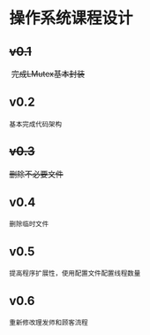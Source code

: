 # 操作系统课程设计

## ~~v0.1~~
​    ~~完成LMutex基本封装~~ 

## v0.2
    基本完成代码架构

## ~~v0.3~~
   ~~删除不必要文件~~ 
    
## v0.4
    删除临时文件

## v0.5
    提高程序扩展性，使用配置文件配置线程数量

## v0.6
    重新修改理发师和顾客流程

